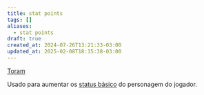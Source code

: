 ```yaml
---
title: stat points
tags: []
aliases:
  - stat points
draft: true
created_at: 2024-07-26T13:21:33-03:00
updated_at: 2025-02-08T18:15:38-03:00
---
```


[Toram](content/entrada/2024/07/26/Toram.md)

Usado para aumentar os [status básico](content/entrada/2024/07/26/Toram_Status_basico.md) do personagem do jogador.